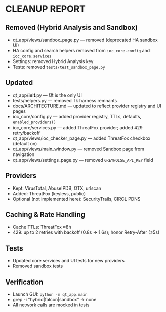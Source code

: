 # CLEANUP REPORT

## Removed (Hybrid Analysis and Sandbox)
- qt_app/views/sandbox_page.py — removed (deprecated HA sandbox UI)
- HA config and search helpers removed from `ioc_core.config` and `ioc_core.services`
- Settings: removed Hybrid Analysis key
- Tests: removed `tests/test_sandbox_page.py`

## Updated
- qt_app/__init__.py — Qt is the only UI
- tests/helpers.py — removed Tk harness remnants
- docs/ARCHITECTURE.md — updated to reflect provider registry and UI pages
- ioc_core/config.py — added provider registry, TTLs, defaults, `enabled_providers()`
- ioc_core/services.py — added ThreatFox provider; added 429 retry/backoff
- qt_app/views/ioc_checker_page.py — added ThreatFox checkbox (default on)
- qt_app/views/main_window.py — removed Sandbox page from navigation
- qt_app/views/settings_page.py — removed `GREYNOISE_API_KEY` field

## Providers
- Kept: VirusTotal, AbuseIPDB, OTX, urlscan
- Added: ThreatFox (keyless, public)
- Optional (not implemented here): SecurityTrails, CIRCL PDNS

## Caching & Rate Handling
- Cache TTLs: ThreatFox ≈8h
- 429: up to 2 retries with backoff (0.8s → 1.6s); honor Retry-After (≤5s)

## Tests
- Updated core services and UI tests for new providers
- Removed sandbox tests

## Verification
- Launch GUI: `python -m qt_app.main`
- grep -i "hybrid|falcon|sandbox" → none
- All network calls are mocked in tests 